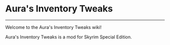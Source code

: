 # Aura's Inventory Tweaks

---

Welcome to the Aura's Inventory Tweaks wiki!

Aura's Inventory Tweaks is a mod for Skyrim Special Edition.
